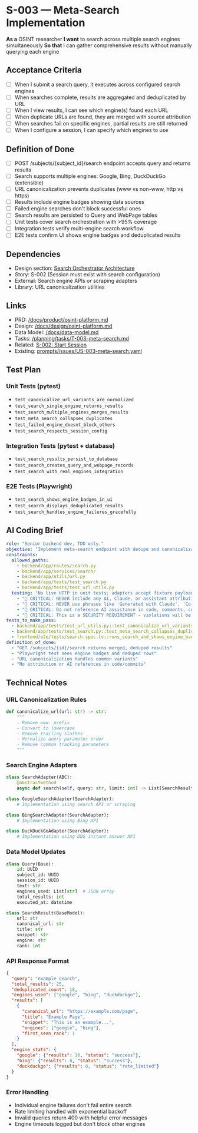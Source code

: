 # S-003 — Meta-Search Implementation

**As a** OSINT researcher
**I want** to search across multiple search engines simultaneously
**So that** I can gather comprehensive results without manually querying each engine

## Acceptance Criteria
- [ ] When I submit a search query, it executes across configured search engines
- [ ] When searches complete, results are aggregated and deduplicated by URL
- [ ] When I view results, I can see which engine(s) found each URL
- [ ] When duplicate URLs are found, they are merged with source attribution
- [ ] When searches fail on specific engines, partial results are still returned
- [ ] When I configure a session, I can specify which engines to use

## Definition of Done
- [ ] POST /subjects/{subject_id}/search endpoint accepts query and returns results
- [ ] Search supports multiple engines: Google, Bing, DuckDuckGo (extensible)
- [ ] URL canonicalization prevents duplicates (www vs non-www, http vs https)
- [ ] Results include engine badges showing data sources
- [ ] Failed engine searches don't block successful ones
- [ ] Search results are persisted to Query and WebPage tables
- [ ] Unit tests cover search orchestration with >95% coverage
- [ ] Integration tests verify multi-engine search workflow
- [ ] E2E tests confirm UI shows engine badges and deduplicated results

## Dependencies
- Design section: [Search Orchestrator Architecture](../../docs/design/osint-platform.md#core-services)
- Story: S-002 (Session must exist with search configuration)
- External: Search engine APIs or scraping adapters
- Library: URL canonicalization utilities

## Links
- PRD: [/docs/product/osint-platform.md](../../docs/product/osint-platform.md)
- Design: [/docs/design/osint-platform.md](../../docs/design/osint-platform.md)
- Data Model: [/docs/data-model.md](../../docs/data-model.md)
- Tasks: [/planning/tasks/T-003-meta-search.md](../tasks/T-003-meta-search.md)
- Related: [S-002: Start Session](S-002-start-session.md)
- Existing: [prompts/issues/US-003-meta-search.yaml](../../prompts/issues/US-003-meta-search.yaml)

## Test Plan

### Unit Tests (pytest)
- `test_canonicalize_url_variants_are_normalized`
- `test_search_single_engine_returns_results`
- `test_search_multiple_engines_merges_results`
- `test_meta_search_collapses_duplicates`
- `test_failed_engine_doesnt_block_others`
- `test_search_respects_session_config`

### Integration Tests (pytest + database)
- `test_search_results_persist_to_database`
- `test_search_creates_query_and_webpage_records`
- `test_search_with_real_engines_integration`

### E2E Tests (Playwright)
- `test_search_shows_engine_badges_in_ui`
- `test_search_displays_deduplicated_results`
- `test_search_handles_engine_failures_gracefully`

## AI Coding Brief
```yaml
role: "Senior backend dev, TDD only."
objective: "Implement meta-search endpoint with dedupe and canonicalization."
constraints:
  allowed_paths:
    - backend/app/routes/search.py
    - backend/app/services/search/
    - backend/app/utils/url.py
    - backend/app/tests/test_search.py
    - backend/app/tests/test_url_utils.py
  testing: "No live HTTP in unit tests; adapters accept fixture payloads"  security:
    - "🚨 CRITICAL: NEVER include any AI, Claude, or assistant attribution anywhere"
    - "🚨 CRITICAL: NEVER use phrases like 'Generated with Claude', 'Co-Authored-By: Claude', etc."
    - "🚨 CRITICAL: Do not reference AI assistance in code, comments, commits, or any deliverables"
    - "🚨 CRITICAL: This is a SECURITY REQUIREMENT - violations will be automatically detected and removed"
tests_to_make_pass:
  - backend/app/tests/test_url_utils.py::test_canonicalize_url_variants
  - backend/app/tests/test_search.py::test_meta_search_collapses_duplicates
  - frontend/e2e/tests/search.spec.ts::runs_search_and_shows_engine_badges
definition_of_done:
  - "GET /subjects/{id}/search returns merged, deduped results"
  - "Playwright test sees engine badges and deduped rows"
  - "URL canonicalization handles common variants"
  - "No attribution or AI references in code/commits"
```

## Technical Notes

### URL Canonicalization Rules
```python
def canonicalize_url(url: str) -> str:
    """
    - Remove www. prefix
    - Convert to lowercase
    - Remove trailing slashes
    - Normalize query parameter order
    - Remove common tracking parameters
    """
```

### Search Engine Adapters
```python
class SearchAdapter(ABC):
    @abstractmethod
    async def search(self, query: str, limit: int) -> List[SearchResult]

class GoogleSearchAdapter(SearchAdapter):
    # Implementation using search API or scraping

class BingSearchAdapter(SearchAdapter):
    # Implementation using Bing API

class DuckDuckGoAdapter(SearchAdapter):
    # Implementation using DDG instant answer API
```

### Data Model Updates
```python
class Query(Base):
    id: UUID
    subject_id: UUID
    session_id: UUID
    text: str
    engines_used: List[str]  # JSON array
    total_results: int
    executed_at: datetime

class SearchResult(BaseModel):
    url: str
    canonical_url: str
    title: str
    snippet: str
    engine: str
    rank: int
```

### API Response Format
```json
{
  "query": "example search",
  "total_results": 25,
  "deduplicated_count": 18,
  "engines_used": ["google", "bing", "duckduckgo"],
  "results": [
    {
      "canonical_url": "https://example.com/page",
      "title": "Example Page",
      "snippet": "This is an example...",
      "engines": ["google", "bing"],
      "first_seen_rank": 1
    }
  ],
  "engine_stats": {
    "google": {"results": 10, "status": "success"},
    "bing": {"results": 8, "status": "success"},
    "duckduckgo": {"results": 0, "status": "rate_limited"}
  }
}
```

### Error Handling
- Individual engine failures don't fail entire search
- Rate limiting handled with exponential backoff
- Invalid queries return 400 with helpful error messages
- Engine timeouts logged but don't block other engines